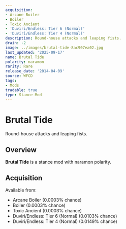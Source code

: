 ```yaml
---
acquisition:
- Arcane Boiler
- Boiler
- Toxic Ancient
- 'Duviri/Endless: Tier 6 (Normal)'
- 'Duviri/Endless: Tier 4 (Normal)'
description: Round-house attacks and leaping fists.
drain: -2
image: ../images/brutal-tide-8ac907ea02.jpg
last_updated: '2025-09-17'
name: Brutal Tide
polarity: naramon
rarity: Rare
release_date: '2014-04-09'
source: WFCD
tags:
- Mods
tradable: true
type: Stance Mod
---
```


# Brutal Tide

Round-house attacks and leaping fists.

## Overview

**Brutal Tide** is a stance mod with naramon polarity.

## Acquisition

Available from:
- Arcane Boiler (0.0003% chance)
- Boiler (0.0003% chance)
- Toxic Ancient (0.0003% chance)
- Duviri/Endless: Tier 6 (Normal) (0.0103% chance)
- Duviri/Endless: Tier 4 (Normal) (0.0149% chance)

